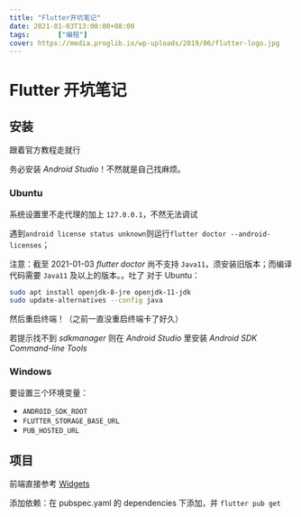 ```yaml
---
title: "Flutter开坑笔记"
date: 2021-01-03T13:00:00+08:00
tags:		["编程"]
cover: https://media.proglib.io/wp-uploads/2019/06/flutter-logo.jpg
---
```


# Flutter 开坑笔记

## 安装

跟着官方教程走就行

务必安装 *Android Studio*！不然就是自己找麻烦。

### Ubuntu

系统设置里不走代理的加上 `127.0.0.1`，不然无法调试

遇到`android license status unknown`则运行`flutter doctor --android-licenses`；

注意：截至 2021-01-03 *flutter doctor* 尚不支持 `Java11`，须安装旧版本；而编译代码需要 `Java11` 及以上的版本。。吐了
对于 Ubuntu：
```Bash
sudo apt install openjdk-8-jre openjdk-11-jdk
sudo update-alternatives --config java
```
然后重启终端！（之前一直没重启终端卡了好久）

若提示找不到 *sdkmanager* 则在 *Android Studio* 里安装 *Android SDK Command-line Tools*

### Windows

要设置三个环境变量：
- `ANDROID_SDK_ROOT`
- `FLUTTER_STORAGE_BASE_URL`
- `PUB_HOSTED_URL`

## 项目

前端直接参考 [Widgets](https://docs.flutter.dev/development/ui/widgets)

添加依赖：在 pubspec.yaml 的 dependencies 下添加，并 `flutter pub get`
